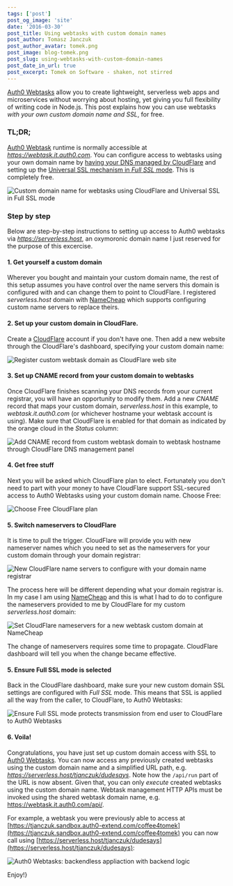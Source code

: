 ```yaml
---
tags: ['post']
post_og_image: 'site'
date: '2016-03-30'  
post_title: Using webtasks with custom domain names
post_author: Tomasz Janczuk
post_author_avatar: tomek.png
post_image: blog-tomek.png
post_slug: using-webtasks-with-custom-domain-names
post_date_in_url: true
post_excerpt: Tomek on Software - shaken, not stirred
---
```


[Auth0 Webtasks](https://webtask.io) allow you to create lightweight, serverless web apps and microservices without worrying about hosting, yet giving you full flexibility of writing code in Node.js. This post explains how you can use webtasks *with your own custom domain name and SSL*, for free.  

### TL;DR;

[Auth0 Webtask](https://webtask.io) runtime is normally accessible at *https://webtask.it.auth0.com*. You can configure access to webtasks using your own domain name by [having your DNS managed by CloudFlare](https://www.cloudflare.com/dns/) and setting up the [Universal SSL mechanism in *Full SSL* mode](https://www.cloudflare.com/ssl/). This is completely free. 

<img src="tomek-blog/2016-03-30/0.png" class="tj-img-diagram-75" alt="Custom domain name for webtasks using CloudFlare and Universal SSL in Full SSL mode">

### Step by step

Below are step-by-step instructions to setting up access to Auth0 webtasks via *https://serverless.host*, an oxymoronic domain name I just reserved for the purpose of this excercise. 

#### 1. Get yourself a custom domain

Wherever you bought and maintain your custom domain name, the rest of this setup assumes you have control over the name servers this domain is configured with and can change them to point to CloudFlare. I registered *serverless.host* domain with [NameCheap](https://namecheap.com) which supports configuring custom name servers to replace theirs. 

#### 2. Set up your custom domain in CloudFlare. 

Create a [CloudFlare](https://cloudflare.com) account if you don't have one. Then add a new website through the CloudFlare's dashboard, specifying your custom domain name: 

<img src="tomek-blog/2016-03-30/1.png" class="tj-img-diagram-75" alt="Register custom webtask domain as CloudFlare web site">

#### 3. Set up CNAME record from your custom domain to webtasks

Once CloudFlare finishes scanning your DNS records from your current registrar, you will have an opportunity to modify them. Add a new *CNAME* record that maps your custom domain, *serverless.host* in this example, to *webtask.it.auth0.com* (or whichever hostname your webtask account is using). Make sure that CloudFlare is enabled for that domain as indicated by the orange cloud in the *Status* column:

<img src="tomek-blog/2016-03-30/2.png" class="tj-img-diagram-75" alt="Add CNAME record from custom webtask domain to webtask hostname through CloudFlare DNS management panel">

#### 4. Get free stuff

Next you will be asked which CloudFlare plan to elect. Fortunately you don't need to part with your money to have CloudFlare support SSL-secured access to Auth0 Webtasks using your custom domain name. Choose Free:

<img src="tomek-blog/2016-03-30/3.png" class="tj-img-diagram-75" alt="Choose Free CloudFlare plan">

#### 5. Switch nameservers to CloudFlare

It is time to pull the trigger. CloudFlare will provide you with new nameserver names which you need to set as the nameservers for your custom domain through your domain registrar:

<img src="tomek-blog/2016-03-30/4.png" class="tj-img-diagram-75" alt="New CloudFlare name servers to configure with your domain name registrar">

The process here will be different depending what your domain registrar is. In my case I am using [NameCheap](https://namecheap.com) and this is what I had to do to configure the nameservers provided to me by CloudFlare for my custom *serverless.host* domain: 

<img src="tomek-blog/2016-03-30/5.png" class="tj-img-diagram-75" alt="Set CloudFlare nameservers for a new webtask custom domain at NameCheap">

The change of nameservers requires some time to propagate. CloudFlare dashboard will tell you when the change became effective. 

#### 5. Ensure Full SSL mode is selected

Back in the CloudFlare dashboard, make sure your new custom domain SSL settings are configured with *Full SSL* mode. This means that SSL is applied all the way from the caller, to CloudFlare, to Auth0 Webtasks:

<img src="tomek-blog/2016-03-30/6.png" class="tj-img-diagram-75" alt="Ensure Full SSL mode protects transmission from end user to CloudFlare to Auth0 Webtasks">

#### 6. Voila! 

Congratulations, you have just set up custom domain access with SSL to [Auth0 Webtasks](https://webtask.io). You can now access any previously created webtasks using the custom domain name and a simplified URL path, e.g. *https://serverless.host/tjanczuk/dudesays*. Note how the `/api/run` part of the URL is now absent. Given that, you can only *execute* created webtasks using the custom domain name. Webtask management HTTP APIs must be invoked using the shared webtask domain name, e.g. https://webtask.it.auth0.com/api/. 

For example, a webtask you were previously able to access at [https://tjanczuk.sandbox.auth0-extend.com/coffee4tomek](https://tjanczuk.sandbox.auth0-extend.com/coffee4tomek) you can now call using [https://serverless.host/tjanczuk/dudesays](https://serverless.host/tjanczuk/dudesays):

<img src="tomek-blog/2016-03-30/7.png" class="tj-img-diagram-75" alt="Auth0 Webtasks: backendless appliaction with backend logic">

Enjoy!}